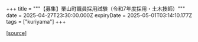 +++
title = """【募集】栗山町職員採用試験（令和7年度採用・土木技師）"""
date = 2025-04-27T23:30:00.000Z
expiryDate = 2025-05-01T03:14:10.177Z
tags = ["kuriyama"]
+++


[[source]](https://www.town.kuriyama.hokkaido.jp/site/saiyou/28172.html)
